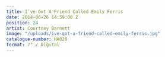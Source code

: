 ```yaml
---
title: I’ve Got A Friend Called Emily Ferris
date: 2014-06-26 14:59:00 Z
position: 24
artist: Courtney Barnett
image: "/uploads/ive-got-a-friend-called-emily-ferris.jpg"
catalogue-number: HA020
format: 7" / Digital
---
```


